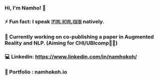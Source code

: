 ### Hi, I'm Namho! 👋
### ⚡ Fun fact: I speak 🇫🇷,🇰🇷,🇬🇧 natively.
### 🔭 Currently working on co-publishing a paper in Augmented Reality and NLP. (Aiming for CHI/UBIcomp🤞🏽)
### 💻 Linkedin: https://www.linkedin.com/in/namhokoh/
### 🌱 Portfolio : namhokoh.io 


<!--
**namhkoh/namhkoh** is a ✨ _special_ ✨ repository because its `README.md` (this file) appears on your GitHub profile.

Here are some ideas to get you started:

- 🔭 I’m currently working on ...
- 🌱 I’m currently learning ...
- 👯 I’m looking to collaborate on ...
- 🤔 I’m looking for help with ...
- 💬 Ask me about ...
- 📫 How to reach me: ...
- 😄 Pronouns: ...
- ⚡ Fun fact: ...
-->
